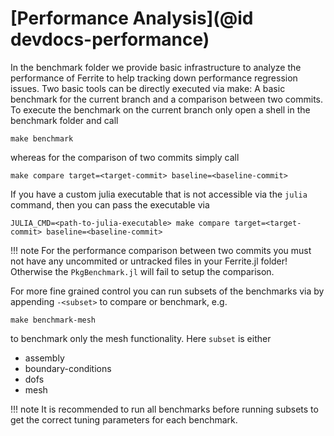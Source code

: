 # [Performance Analysis](@id devdocs-performance)


In the benchmark folder we provide basic infrastructure to analyze the performance of 
Ferrite to help tracking down performance regression issues. Two basic tools can be 
directly executed via make: A basic benchmark for the current branch and a comparison
between two commits. To execute the benchmark on the current branch only open a shell
in the benchmark folder and call

```
make benchmark
```

whereas for the comparison of two commits simply call

```
make compare target=<target-commit> baseline=<baseline-commit>
```

If you have a custom julia executable that is not accessible via the `julia` command, 
then you can pass the executable via

```
JULIA_CMD=<path-to-julia-executable> make compare target=<target-commit> baseline=<baseline-commit>
```

!!! note
    For the performance comparison between two commits you must not have any uncommited
    or untracked files in your Ferrite.jl folder! Otherwise the `PkgBenchmark.jl` will 
    fail to setup the comparison.

For more fine grained control you can run subsets of the benchmarks via by appending `-<subset>`
to compare or benchmark, e.g.

```
make benchmark-mesh
```

to benchmark only the mesh functionality. Here `subset` is either
* assembly
* boundary-conditions
* dofs
* mesh

!!! note
    It is recommended to run all benchmarks before running subsets to get the
    correct tuning parameters for each benchmark.

